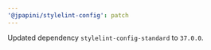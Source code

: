 ```yaml
---
'@jpapini/stylelint-config': patch
---
```


Updated dependency `stylelint-config-standard` to `37.0.0`.
